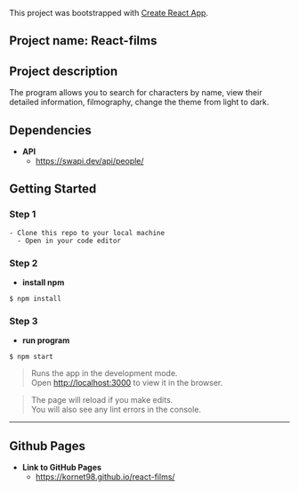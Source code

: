 This project was bootstrapped with [Create React App](https://github.com/facebook/create-react-app).

## Project name: React-films

## Project description

The program allows you to search for characters by name, view their detailed information, filmography, change the theme from light to dark.

## Dependencies 

- **API** 
	- https://swapi.dev/api/people/

## Getting Started

### Step 1

    - Clone this repo to your local machine
	  - Open in your code editor

### Step 2

- **install npm** 

```shell
$ npm install
```

### Step 3

- **run program** 

```shell
$ npm start
```

>Runs the app in the development mode.<br />
>Open [http://localhost:3000](http://localhost:3000) to view it in the browser.

>The page will reload if you make edits.<br />
>You will also see any lint errors in the console.


---




## Github Pages 
- **Link to GitHub Pages** 
	- https://kornet98.github.io/react-films/
